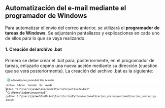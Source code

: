 ## Automatización del e-mail mediante el programador de Windows

Para automatizar el envío del correo anterior, se utilizará el **programador de tareas de Windows**. Se adjuntarán pantallazos y explicaciones en cada uno de ellos para lo que se vaya realizando.

#### 1. Creación del archivo .bat

Primero se debe crear el .bat para, posteriormente, en el programador de tareas, enlazarlo copmo una nueva acción mediante su dirección (cuestión que se verá posteriormente). La creación del archivo .bat es la siguiente:

![creacion_archivo_bat](https://github.com/jaimesz11/Automatizacion_email/blob/b32066149e09fc0f9b15e0c7c6e97c55df65cbb6/Imagenes_para_explicacion/bat.jpeg)


